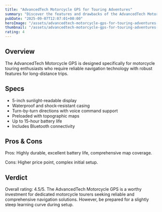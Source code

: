 ```yaml
---
title: "AdvancedTech Motorcycle GPS for Touring Adventures"
summary: "Discover the features and drawbacks of the AdvancedTech Motorcycle GPS."
pubDate: "2025-09-07T12:07:01+00:00"
heroImage: "/assets/advancedtech-motorcycle-gps-for-touring-adventures-hero.jpg"
thumbnail: "/assets/advancedtech-motorcycle-gps-for-touring-adventures-thumb.jpg"
rating: 4
---
```


<h2>Overview</h2>
<p>The AdvancedTech Motorcycle GPS is designed specifically for motorcycle touring enthusiasts who require reliable navigation technology with robust features for long-distance trips.</p>
<h2>Specs</h2>
<ul>
  <li>5-inch sunlight-readable display</li>
  <li>Waterproof and shock-resistant casing</li>
  <li>Turn-by-turn directions with voice command support</li>
  <li>Preloaded with topographic maps</li>
  <li>Up to 15-hour battery life</li>
  <li>Includes Bluetooth connectivity</li>
</ul>
<h2>Pros & Cons</h2>
<p>Pros: Highly durable, excellent battery life, comprehensive map coverage.</p>
<p>Cons: Higher price point, complex initial setup.</p>
<h2>Verdict</h2>
<p>Overall rating: 4.5/5. The AdvancedTech Motorcycle GPS is a worthy investment for dedicated motorcycle tourers seeking reliable and comprehensive navigation solutions. However, be prepared for a slightly steep learning curve during setup.</p>
